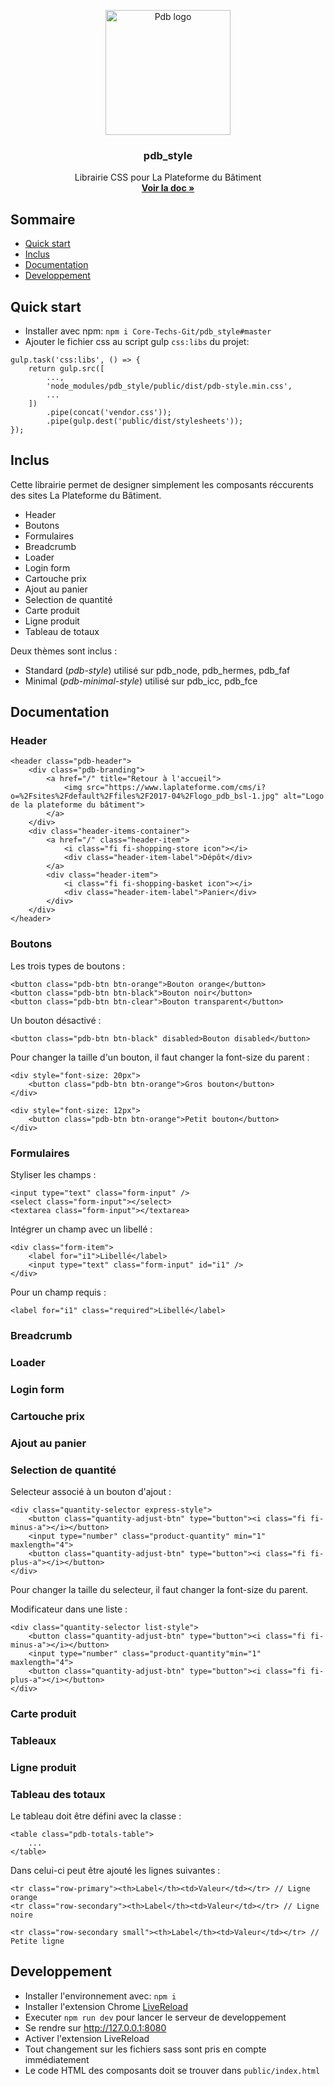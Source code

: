 <p align="center">
  <a href="https://getbootstrap.com/">
    <img src="https://www.laplateforme.com/cms/i?o=%2Fsites%2Fdefault%2Ffiles%2F2017-04%2Flogo_pdb_bsl-1.jpg" alt="Pdb logo" width="200">
  </a>
</p>

<h3 align="center">pdb_style</h3>

<p align="center">
  Librairie CSS pour La Plateforme du Bâtiment
  <br>
  <a href="#documentation"><strong>Voir la doc »</strong></a>
</p>


## Sommaire

- [Quick start](#quick-start)
- [Inclus](#whats-included)
- [Documentation](#documentation)
- [Developpement](#dev)

## Quick start

- Installer avec npm: `npm i Core-Techs-Git/pdb_style#master`
- Ajouter le fichier css au script gulp `css:libs` du projet:
```
gulp.task('css:libs', () => {
    return gulp.src([
        ...,
        'node_modules/pdb_style/public/dist/pdb-style.min.css',
        ...
    ])
        .pipe(concat('vendor.css'));
        .pipe(gulp.dest('public/dist/stylesheets'));
});
```
## Inclus

Cette librairie permet de designer simplement les composants réccurents des sites La Plateforme du Bâtiment.
- Header
- Boutons
- Formulaires
- Breadcrumb
- Loader
- Login form
- Cartouche prix
- Ajout au panier
- Selection de quantité
- Carte produit
- Ligne produit
- Tableau de totaux

Deux thèmes sont inclus :
- Standard (*pdb-style*) utilisé sur pdb_node, pdb_hermes, pdb_faf
- Minimal (*pdb-minimal-style*) utilisé sur pdb_icc, pdb_fce

## Documentation

### Header

    <header class="pdb-header">
        <div class="pdb-branding">
            <a href="/" title="Retour à l'accueil">
                <img src="https://www.laplateforme.com/cms/i?o=%2Fsites%2Fdefault%2Ffiles%2F2017-04%2Flogo_pdb_bsl-1.jpg" alt="Logo de la plateforme du bâtiment">
            </a>
        </div>
        <div class="header-items-container">
            <a href="/" class="header-item">
                <i class="fi fi-shopping-store icon"></i>
                <div class="header-item-label">Dépôt</div>
            </a>
            <div class="header-item">
                <i class="fi fi-shopping-basket icon"></i>
                <div class="header-item-label">Panier</div>
            </div>
        </div>
    </header>

### Boutons

Les trois types de boutons :

    <button class="pdb-btn btn-orange">Bouton orange</button>
    <button class="pdb-btn btn-black">Bouton noir</button>
    <button class="pdb-btn btn-clear">Bouton transparent</button>

Un bouton désactivé :

    <button class="pdb-btn btn-black" disabled>Bouton disabled</button>

Pour changer la taille d'un bouton, il faut changer la font-size du parent :

    <div style="font-size: 20px">
        <button class="pdb-btn btn-orange">Gros bouton</button>
    </div>

    <div style="font-size: 12px">
        <button class="pdb-btn btn-orange">Petit bouton</button>
    </div>

### Formulaires

Styliser les champs :

    <input type="text" class="form-input" />
    <select class="form-input"></select>
    <textarea class="form-input"></textarea>

Intégrer un champ avec un libellé :

    <div class="form-item">
        <label for="i1">Libellé</label>
        <input type="text" class="form-input" id="i1" />
    </div>

Pour un champ requis :

    <label for="i1" class="required">Libellé</label>

### Breadcrumb
### Loader
### Login form
### Cartouche prix
### Ajout au panier
### Selection de quantité

Selecteur associé à un bouton d'ajout :

    <div class="quantity-selector express-style">
        <button class="quantity-adjust-btn" type="button"><i class="fi fi-minus-a"></i></button>
        <input type="number" class="product-quantity" min="1" maxlength="4">
        <button class="quantity-adjust-btn" type="button"><i class="fi fi-plus-a"></i></button>
    </div>

Pour changer la taille du selecteur, il faut changer la font-size du parent.


Modificateur dans une liste :

    <div class="quantity-selector list-style">
        <button class="quantity-adjust-btn" type="button"><i class="fi fi-minus-a"></i></button>
        <input type="number" class="product-quantity"min="1" maxlength="4">
        <button class="quantity-adjust-btn" type="button"><i class="fi fi-plus-a"></i></button>
    </div>

### Carte produit
### Tableaux
### Ligne produit
### Tableau des totaux

Le tableau doit être défini avec la classe :

    <table class="pdb-totals-table">
        ...
    </table>

Dans celui-ci peut être ajouté les lignes suivantes :

    <tr class="row-primary"><th>Label</th><td>Valeur</td></tr> // Ligne orange
    <tr class="row-secondary"><th>Label</th><td>Valeur</td></tr> // Ligne noire

    <tr class="row-secondary small"><th>Label</th><td>Valeur</td></tr> // Petite ligne


## Developpement

- Installer l'environnement avec: `npm i`
- Installer l'extension Chrome [LiveReload](https://chrome.google.com/webstore/detail/livereload/jnihajbhpnppcggbcgedagnkighmdlei?hl=en)
- Executer `npm run dev` pour lancer le serveur de developpement
- Se rendre sur http://127.0.0.1:8080
- Activer l'extension LiveReload
- Tout changement sur les fichiers sass sont pris en compte immédiatement
- Le code HTML des composants doit se trouver dans `public/index.html`

